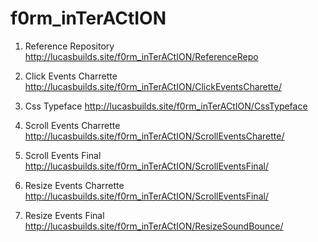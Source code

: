 # f0rm_inTerACtION

1. Reference Repository
http://lucasbuilds.site/f0rm_inTerACtION/ReferenceRepo

2. Click Events Charrette 
http://lucasbuilds.site/f0rm_inTerACtION/ClickEventsCharette/

3. Css Typeface
http://lucasbuilds.site/f0rm_inTerACtION/CssTypeface

4. Scroll Events Charrette
http://lucasbuilds.site/f0rm_inTerACtION/ScrollEventsCharette/

5. Scroll Events Final
http://lucasbuilds.site/f0rm_inTerACtION/ScrollEventsFinal/

6. Resize Events Charrette 
http://lucasbuilds.site/f0rm_inTerACtION/ScrollEventsFinal/

7. Resize Events Final 
http://lucasbuilds.site/f0rm_inTerACtION/ResizeSoundBounce/
